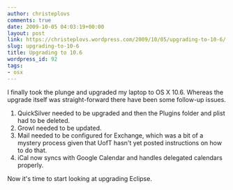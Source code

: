 ```yaml
---
author: christeplovs
comments: true
date: 2009-10-05 04:03:19+00:00
layout: post
link: https://christeplovs.wordpress.com/2009/10/05/upgrading-to-10-6/
slug: upgrading-to-10-6
title: Upgrading to 10.6
wordpress_id: 92
tags:
- osx
---
```


I finally took the plunge and upgraded my laptop to OS X 10.6.  Whereas the upgrade itself was straight-forward there have been some follow-up issues. 

1. QuickSilver needed to be upgraded and then the Plugins folder and plist had to be deleted.
2. Growl needed to be updated.
3. Mail needed to be configured for Exchange, which was a bit of a mystery process given that UofT hasn't yet posted instructions on how to do that.
4. iCal now syncs with Google Calendar and handles delegated calendars properly.

Now it's time to start looking at upgrading Eclipse.
